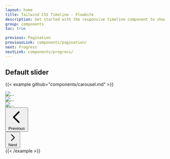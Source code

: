 ```yaml
---
layout: home
title: Tailwind CSS Timeline - Flowbite
description: Get started with the responsive timeline component to show data in a chronological order with support for multiple styles, sizes, and variants
group: components
toc: true

previous: Pagination
previousLink: components/pagination/
next: Progress
nextLink: components/progress/
---
```


## Default slider

{{< example github="components/carousel.md" >}}
<div id="default-carousel" class="relative" data-carousel="slide">
    <div class="overflow-hidden relative h-96">
        <div class="absolute inset-0 transition-all duration-500 ease-in-out transform translate-x-0" data-carousel-item="active">
            <img src="https://placekitten.com/800/400" class="d-block w-100" alt="...">
        </div>
        <div class="absolute inset-0 transition-all duration-500 ease-in-out transform translate-x-full" data-carousel-item="">
            <img src="https://placekitten.com/801/400" class="d-block w-100" alt="...">
        </div>
        <div class="absolute inset-0 transition-all duration-500 ease-in-out transform translate-x-full" data-carousel-item="">
            <img src="https://placekitten.com/802/400" class="d-block w-100" alt="...">
        </div>
    </div>
    <div class="flex absolute top-0 left-0 justify-center items-center px-4 h-full cursor-pointer group" data-carousel-prev>
        <button class="inline-flex justify-center items-center w-10 h-10 bg-white bg-opacity-30 rounded-full group-hover:bg-opacity-50" type="button">
        <svg class="w-6 h-6 text-white" fill="none" stroke="currentColor" viewBox="0 0 24 24" xmlns="http://www.w3.org/2000/svg"><path stroke-linecap="round" stroke-linejoin="round" stroke-width="2" d="M15 19l-7-7 7-7"></path></svg>
        <span class="hidden">Previous</span>
        </button>
    </div>
    <div class="flex absolute top-0 right-0 justify-center items-center px-4 h-full cursor-pointer group" data-carousel-next>
        <button class="inline-flex justify-center items-center w-10 h-10 bg-white bg-opacity-30 rounded-full group-hover:bg-opacity-50" type="button">
        <svg class="w-6 h-6 text-white" fill="none" stroke="currentColor" viewBox="0 0 24 24" xmlns="http://www.w3.org/2000/svg"><path stroke-linecap="round" stroke-linejoin="round" stroke-width="2" d="M9 5l7 7-7 7"></path></svg>
        <span class="hidden">Next</span>
        </button>
    </div>
</div>
{{< /example >}}
